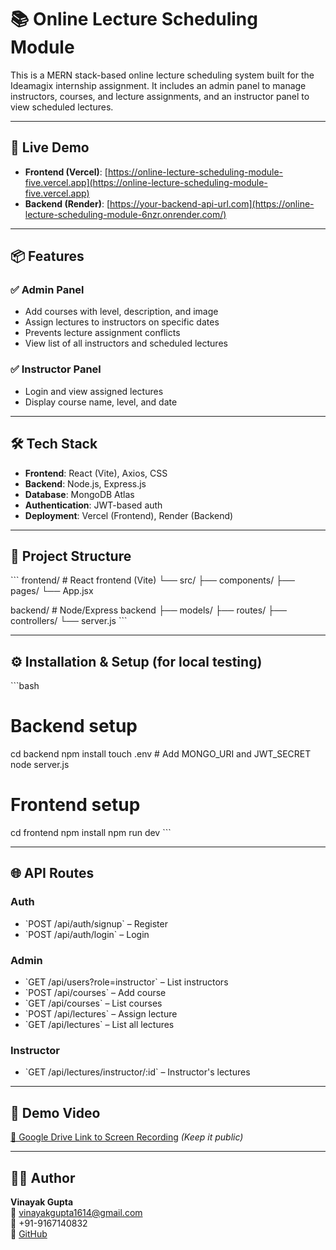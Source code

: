 
# 📚 Online Lecture Scheduling Module

This is a MERN stack-based online lecture scheduling system built for the Ideamagix internship assignment. It includes an admin panel to manage instructors, courses, and lecture assignments, and an instructor panel to view scheduled lectures.

---

## 🚀 Live Demo

- **Frontend (Vercel)**: [https://online-lecture-scheduling-module-five.vercel.app](https://online-lecture-scheduling-module-five.vercel.app)
- **Backend (Render)**: [https://your-backend-api-url.com](https://online-lecture-scheduling-module-6nzr.onrender.com/)

---


## 📦 Features

### ✅ Admin Panel
- Add courses with level, description, and image
- Assign lectures to instructors on specific dates
- Prevents lecture assignment conflicts
- View list of all instructors and scheduled lectures

### ✅ Instructor Panel
- Login and view assigned lectures
- Display course name, level, and date

---

## 🛠 Tech Stack

- **Frontend**: React (Vite), Axios, CSS
- **Backend**: Node.js, Express.js
- **Database**: MongoDB Atlas
- **Authentication**: JWT-based auth
- **Deployment**: Vercel (Frontend), Render (Backend)

---

## 📁 Project Structure

\`\`\`
frontend/           # React frontend (Vite)
  └── src/
       ├── components/
       ├── pages/
       └── App.jsx

backend/          # Node/Express backend
  ├── models/
  ├── routes/
  ├── controllers/
  └── server.js
\`\`\`

---

## ⚙️ Installation & Setup (for local testing)

\`\`\`bash
# Backend setup
cd backend
npm install
touch .env  # Add MONGO_URI and JWT_SECRET
node server.js

# Frontend setup
cd frontend
npm install
npm run dev
\`\`\`

---

## 🌐 API Routes

### Auth
- \`POST /api/auth/signup\` – Register
- \`POST /api/auth/login\` – Login

### Admin
- \`GET /api/users?role=instructor\` – List instructors
- \`POST /api/courses\` – Add course
- \`GET /api/courses\` – List courses
- \`POST /api/lectures\` – Assign lecture
- \`GET /api/lectures\` – List all lectures

### Instructor
- \`GET /api/lectures/instructor/:id\` – Instructor's lectures

---

## 🎥 Demo Video 

[🔗 Google Drive Link to Screen Recording](https://drive.google.com/...) *(Keep it public)*

---



## 🙋‍♂️ Author

**Vinayak Gupta**  
📧 vinayakgupta1614@gmail.com  
📱 +91-9167140832  
🔗 [GitHub](https://github.com/VinayakFrontend)
